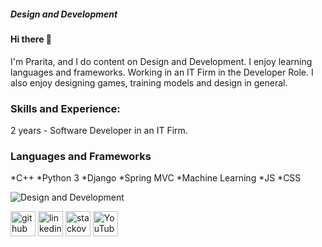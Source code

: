 
##### Design and Development

#### Hi there 👋

I'm Prarita, and I do content on Design and Development. I enjoy learning languages and frameworks. Working in an IT Firm in the Developer Role. I also enjoy designing games, training models and design in general.

### Skills and Experience:
2 years - Software Developer in an IT Firm. 
 
 
### Languages and Frameworks
*C++
*Python 3
*Django
*Spring MVC 
*Machine Learning 
*JS 
*CSS
 






![Design and Development](https://encrypted-tbn0.gstatic.com/images?q=tbn:ANd9GcRg2enHe69IWCeBrLhR5AD_bGd275bn_llEQCYuZ5fvhD5LqdQezohTHgWl2_TvZ-6TQWo&usqp=CAU)



[<img src='https://cdn.jsdelivr.net/npm/simple-icons@3.0.1/icons/github.svg' alt='github' height='40'>](https://github.com/pray-rita)  [<img src='https://cdn.jsdelivr.net/npm/simple-icons@3.0.1/icons/linkedin.svg' alt='linkedin' height='40'>](https://www.linkedin.com/in/www.linkedin.com/in/prarita-a-090b451ab/)  [<img src='https://cdn.jsdelivr.net/npm/simple-icons@3.0.1/icons/stackoverflow.svg' alt='stackoverflow' height='40'>](https://stackoverflow.com/users/https://stackoverflow.com/users/13305651/pray)  [<img src='https://cdn.jsdelivr.net/npm/simple-icons@3.0.1/icons/youtube.svg' alt='YouTube' height='40'>](https://www.youtube.com/channel/https://www.youtube.com/channel/UCcSTk07l4rYt-yy4P9ysE9Q)  


